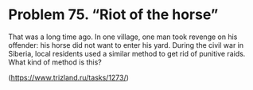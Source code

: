 # Problem 75. “Riot of the horse”

That was a long time ago. In one village, one man took revenge on his offender: his horse did not want to enter his yard. During the civil war in Siberia, local residents used a similar method to get rid of punitive raids. What kind of method is this?

(https://www.trizland.ru/tasks/1273/)